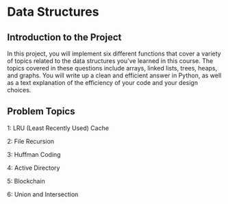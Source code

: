 # Data Structures

## Introduction to the Project

In this project, you will implement six different functions that cover a variety of topics related to the data structures you've learned in this course. The topics covered in these questions include arrays, linked lists, trees, heaps, and graphs. You will write up a clean and efficient answer in Python, as well as a text explanation of the efficiency of your code and your design choices.

## Problem Topics

1: LRU (Least Recently Used) Cache

2: File Recursion

3: Huffman Coding

4: Active Directory

5: Blockchain

6: Union and Intersection